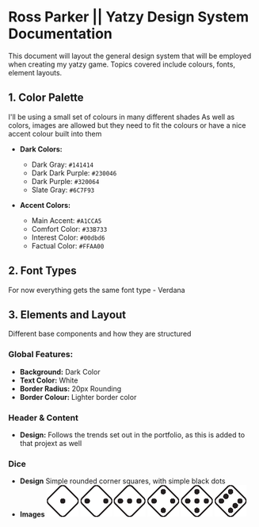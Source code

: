 # Ross Parker || Yatzy Design System Documentation

This document will layout the general design system that will be employed when creating my yatzy game. Topics covered include colours, fonts, element layouts.

## **1. Color Palette**
I'll be using a small set of colours in many different shades
As well as colors, images are allowed but they need to fit the colours or have a nice accent colour built into them

- **Dark Colors:**
	- Dark Gray: `#141414`
	- Dark Dark Purple: `#230046`
	- Dark Purple: `#320064`
	- Slate Gray: `#6C7F93`

- **Accent Colors:**
	- Main Accent: `#A1CCA5`
	- Comfort Color: `#33B733`
	- Interest Color: `#00dbd6`
	- Factual Color: `#FFAA00`

## **2. Font Types**
For now everything gets the same font type
	- Verdana

 ## **3. Elements and Layout**
 Different base components and how they are structured
 
 ### **Global Features:**
 - **Background:** Dark Color
 - **Text Color:** White
 - **Border Radius:** 20px Rounding
 - **Border Colour:** Lighter border color
 
 ### **Header & Content**
 - **Design:** Follows the trends set out in the portfolio, as this is added to that projext as well



### Dice
 - **Design** Simple rounded corner squares, with simple black dots
 - **Images**
![One Face](Dice/1_face.png)
![Two Face](Dice/2_face.png)
![Three Face](Dice/3_face.png)
![Four Face](Dice/4_face.png)
![Five Face](Dice/5_face.png)
![Six Face](Dice/6_face.png)

	

